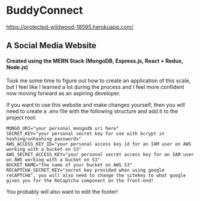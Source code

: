 # BuddyConnect

https://protected-wildwood-18595.herokuapp.com/

## A Social Media Website
#### Created using the MERN Stack (MongoDB, Express.js, React + Redux, Node.js)

Took me some time to figure out how to create an application of this scale, but I feel like I learned a lot during the process and I feel more confident now moving forward as an aspiring developer.

If you want to use this website and make changes yourself, then you will need to create a .env file with the following structure and add it to the project root: 
```
MONGO_URI="your personal mongodb uri here"
SECRET_KEY="your personal secret key for use with bcrypt in hashing/unhashing passwords"
AWS_ACCESS_KEY_ID="your personal access key id for an IAM user on AWS working with a bucket on S3"
AWS_SECRET_ACCESS_KEY="your personal secret access key for an IAM user on AWS working with a bucket on S3"
BUCKET_NAME="the name of your bucket on AWS S3"
RECAPTCHA_SECRET_KEY="secret key provided when using google reCAPTCHA", you will also need to change the sitekey to what google gives you for the ReCaptcha component on the front-end!
```

You probably will also want to edit the footer!
